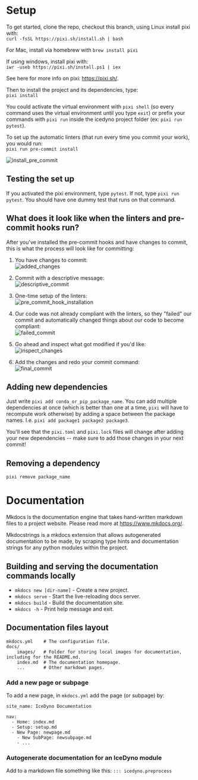 # Setup
To get started, clone the repo, checkout this branch, using Linux install pixi with:  
```curl -fsSL https://pixi.sh/install.sh | bash```

For Mac, install via homebrew with
```brew install pixi```

If using windows, install pixi with:  
```iwr -useb https://pixi.sh/install.ps1 | iex```

See here for more info on pixi: https://pixi.sh/.

Then to install the project and its dependencies, type:  
```pixi install```

You could activate the virtual environment with `pixi shell` (so every command uses the virtual environment until you type `exit`) or prefix your commands with `pixi run` inside the icedyno project folder (ex: `pixi run pytest`).

To set up the automatic linters (that run every time you commit your work), you would run:  
```pixi run pre-commit install```

![install_pre_commit](images/install_pre_commit.png)

## Testing the set up
If you activated the pixi environment, type `pytest`. If not, type `pixi run pytest`. You should have one dummy test that runs on that command.

## What does it look like when the linters and pre-commit hooks run?
After you've installed the pre-commit hooks and have changes to commit, this is what the process will look like for committing:

1. You have changes to commit:  
![added_changes](images/added_changes.png)

2. Commit with a descriptive message:  
![descriptive_commit](images/descriptive_commit.png)

3. One-time setup of the linters:  
![pre_commit_hook_installation](images/pre_commit_hook_installation.png)

4. Our code was not already compliant with the linters, so they "failed" our commit and automatically changed things about our code to become compliant:  
![failed_commit](images/failed_commit.png)

5. Go ahead and inspect what got modified if you'd like:  
![inspect_changes](images/inspect_changes.png)

6. Add the changes and redo your commit command:  
 ![final_commit](images/final_commit.png)

## Adding new dependencies
Just write ```pixi add conda_or_pip_package_name```. You can add multiple dependencies at once (which is better than one at a time, `pixi` will have to recompute work otherwise) by adding a space between the package names. I.e. `pixi add package1 package2 package3`.

You'll see that the `pixi.toml` and `pixi.lock` files will change after adding your new dependencies -- make sure to add those changes in your next commit!

## Removing a dependency
```pixi remove package_name```


# Documentation
Mkdocs is the documentation engine that takes hand-written markdown files to a project website.
Please read more at https://www.mkdocs.org/.

Mkdocstrings is a mkdocs extension that allows autogenerated documentation to be made, by scraping type hints and documentation strings for any python modules within the project.

## Building and serving the documentation commands locally

* `mkdocs new [dir-name]` - Create a new project.
* `mkdocs serve` - Start the live-reloading docs server.
* `mkdocs build` - Build the documentation site.
* `mkdocs -h` - Print help message and exit.

## Documentation files layout

    mkdocs.yml    # The configuration file.
    docs/
        images/   # Folder for storing local images for documentation, including for the README.md.
        index.md  # The documentation homepage.
        ...       # Other markdown pages.

### Add a new page or subpage
To add a new page, in `mkdocs.yml` add the page (or subpage) by:
```
site_name: IceDyno Documentation

nav:
  - Home: index.md
  - Setup: setup.md
  - New Page: newpage.md
    - New SubPage: newsubpage.md
    - ...
```

### Autogenerate documentation for an IceDyno module

Add to a markdown file something like this:
`::: icedyno.preprocess`
